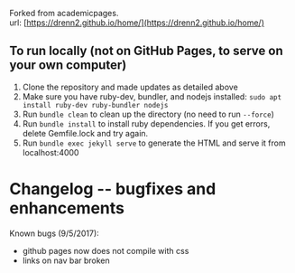
Forked from academicpages.  
url: [https://drenn2.github.io/home/](https://drenn2.github.io/home/)

## To run locally (not on GitHub Pages, to serve on your own computer)
1. Clone the repository and made updates as detailed above
1. Make sure you have ruby-dev, bundler, and nodejs installed: `sudo apt install ruby-dev ruby-bundler nodejs`
1. Run `bundle clean` to clean up the directory (no need to run `--force`)
1. Run `bundle install` to install ruby dependencies. If you get errors, delete Gemfile.lock and try again.
1. Run `bundle exec jekyll serve` to generate the HTML and serve it from localhost:4000

# Changelog -- bugfixes and enhancements
Known bugs (9/5/2017):  
- github pages now does not compile with css
- links on nav bar broken
